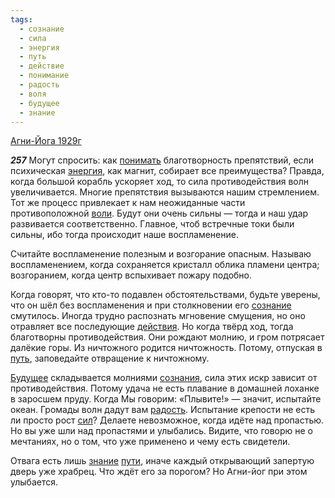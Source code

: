 ```yaml
---
tags:
  - сознание
  - сила
  - энергия
  - путь
  - действие
  - понимание
  - радость
  - воля
  - будущее
  - знание
---
```


[Агни-Йога 1929г](https://127.0.0.1:4002/agni/1929)

___257___
Могут спросить: как [понимать](../../../tags/#понимание) благотворность препятствий, если психическая [энергия](../../../tags/#энергия), как магнит, собирает все преимущества? Правда, когда большой корабль ускоряет ход, то сила противодействия волн увеличивается. Многие препятствия вызываются нашим стремлением. Тот же процесс привлекает к нам неожиданные части противоположной [воли](../../../tags/#воля). Будут они очень сильны — тогда и наш удар развивается соответственно. Главное, чтоб встречные токи были сильны, ибо тогда происходит наше воспламенение.   

Считайте воспламенение полезным и возгорание опасным. Называю воспламенением, когда сохраняется кристалл облика пламени центра; возгоранием, когда центр вспыхивает пожару подобно.   

Когда говорят, что кто-то подавлен обстоятельствами, будьте уверены, что он шёл без воспламенения и при столкновении его [сознание](../../../tags/#сознание) смутилось. Иногда трудно распознать мгновение смущения, но оно отравляет все последующие [действия](../../../tags/#действие). Но когда твёрд ход, тогда благотворны противодействия. Они рождают молнию, и гром потрясает далёкие горы. Из ничтожного родится ничтожность. Потому, отпуская в [путь](../../../tags/#путь), заповедайте отвращение к ничтожному.   

[Будущее](../../../tags/#будущее) складывается молниями [сознания](../../../tags/#сознание), сила этих искр зависит от противодействия. Потому удача не есть плавание в домашней лоханке в заросшем пруду. Когда Мы говорим: «Плывите!» — значит, испытайте океан. Громады волн дадут вам [радость](../../../tags/#радость). Испытание крепости не есть ли просто рост [сил](../../../tags/#сила)? Делаете невозможное, когда идёте над пропастью. Но вы уже шли над пропастями и улыбались. Видите, что говорю не о мечтаниях, но о том, что уже применено и чему есть свидетели.   

Отвага есть лишь [знание](../../../tags/#знание) [пути](../../../tags/#путь), иначе каждый открывающий запертую дверь уже храбрец. Что ждёт его за порогом? Но Агни-йог при этом улыбается.